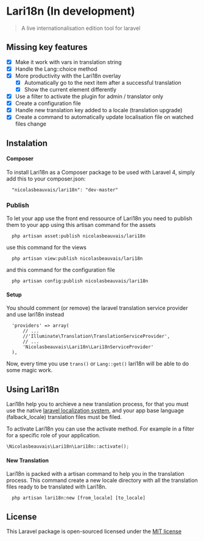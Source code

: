# Lari18n (In development)
> A live internationalisation edition tool for laravel

## Missing key features

- [X] Make it work with vars in translation string
- [X] Handle the Lang::choice method
- [X] More productivity with the Lari18n overlay
  - [X] Automatically go to the next item after a successful translation
  - [X] Show the current element differently
- [X] Use a filter to activate the plugin for admin / translator only
- [X] Create a configuration file
- [X] Handle new translation key added to a locale (translation upgrade)
- [X] Create a command to automatically update localisation file on watched files change

## Instalation

#### Composer

To install Lari18n as a Composer package to be used with Laravel 4, simply add this to your composer.json:

```
  "nicolasbeauvais/lari18n": "dev-master"
```

### Publish

To let your app use the front end ressource of Lari18n you need to publish them to your app using this artisan command for the assets

```
  php artisan asset:publish nicolasbeauvais/lari18n
```

use this command for the views

```
  php artisan view:publish nicolasbeauvais/lari18n
```

and this command for the configuration file

```
  php artisan config:publish nicolasbeauvais/lari18n
```



#### Setup

You should comment (or remove) the laravel translation service provider and use lari18n instead

```
  'providers' => array(
      // ...
      //'Illuminate\Translation\TranslationServiceProvider',
      // ...
      'Nicolasbeauvais\Lari18n\Lari18nServiceProvider'
  ),
```
Now, every time you use `trans()` or `Lang::get()` lari18n will be able to do some magic work.

## Using Lari18n

Lari18n help you to archieve a new translation process, for that you must use the native [laravel localization system](http://laravel.com/docs/4.2/localization), and your app base language (falback_locale) translation files must be filed.

To activate Lari18n you can use the activate method. For example in a filter for a specific role of your application.
```php
\Nicolasbeauvais\Lari18n\Lari18n::activate();
```

#### New Translation

Lari18n is packed with a artisan command to help you in the translation process. This command create a new locale directory with all the translation files ready to be translated with Lari18n.

```
  php artisan lari18n:new [from_locale] [to_locale]
```


## License
This Laravel package is open-sourced licensed under the [MIT license](http://opensource.org/licenses/MIT)
